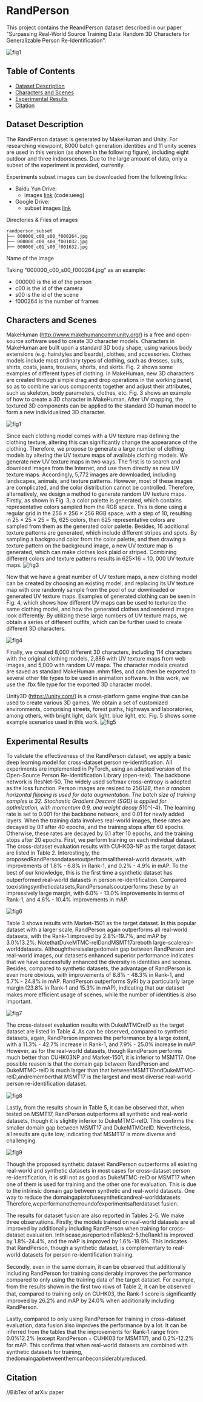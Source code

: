 # RandPerson
This project contains the ReandPerson dataset described in our paper "Surpassing Real-World Source Training Data: Random 3D Characters for Generalizable Person Re-Identification".

![fig1](https://github.com/VideoObjectSearch/RandPerson/blob/master/img/example.jpg)  

## Table of Contents

- [Dataset Description](#link-of-the-dataset)
- [Characters and Scenes](#characters-and-scenes)
- [Experimental Results](#experimental-results)
- [Citation](#citation)

## Dataset Description

The RandPerson dataset is generated by MakeHuman and Unity. For researching viewpoint, 8000 batch generation identities and 11 unity scenes are used in this version (as shown in the following figure), including eight outdoor and three indoorscenes. Due to the large amount of data, only a subset of the experiment is provided, currently.

Experiments subset images can be downloaded from the following links:<br>
* Baidu Yun Drive: 
	* images [link](https://pan.baidu.com/s/1peTSlhze9BzDQGbcakkz2w) (code:ueeg)<br>
* Google Drive: 
	* subset images [link](https://drive.google.com/file/d/12u1xdVo6-Q-i_knsbrBrRkClFkq10oNH/view?usp=sharing)<br>

Directories & Files of images
```shell
randperson_subset
├── 000000_c00_s00_f000264.jpg
├── 000000_c00_s00_f001032.jpg
├── 000000_c01_s00_f001632.jpg
```

Name of the image

Taking "000000_c00_s00_f000264.jpg" as an example: 
*  000000 is the id of the person
*  c00   is the id of the camera
*  s00   is the id of the scene
*  f000264   is the number of frames

## Characters and Scenes
MakeHuman (http://www.makehumancommunity.org/) is a free and open-source software used to create 3D character models. Characters in MakeHuman are built upon a standard 3D body shape, using various body extensions (e.g. hairstyles and beards), clothes, and accessories. Clothes models include most ordinary types of clothing, such as dresses, suits, shirts, coats, jeans, trousers, shorts, and skirts. Fig. 2 shows some examples of different types of clothing. In MakeHuman, new 3D characters are created through simple drag and drop operations in the working panel, so as to combine various components together and adjust their attributes, such as skeleton, body parameters, clothes, etc. Fig. 3 shows an example of how to create a 3D character in MakeHuman. After UV mapping, the textured 3D components can be applied to the standard 3D human model to form a new individualized 3D character.

![fig1](https://github.com/VideoObjectSearch/RandPerson/blob/master/img/make_human_all.jpg)  

Since each clothing model comes with a UV texture map defining the clothing texture, altering this can significantly change the appearance of the clothing. Therefore, we propose to generate a large number of clothing models by altering the UV texture maps of available clothing models. We generate new UV texture maps in two ways. The first is to search and download images from the Internet,
and use them directly as new UV texture maps. Accordingly, 5,772 images are downloaded, including landscapes, animals, and texture patterns. However, most of these images are complicated, and the color distribution cannot be controlled. Therefore, alternatively, we design a method to generate random UV texture maps. Firstly, as shown in Fig. 3, a color palette is generated, which contains representative colors sampled from the RGB space. This is done using a regular grid in the 256 × 256 × 256 RGB space, with a step of 10, resulting in 25 × 25 × 25 = 15, 625 colors, then 625 representative colors are sampled from them as the generated color palette. Besides, 16 additional texture patterns are generated, which include different stripes and spots. By sampling a background color from the color palette, and then drawing a texture pattern on the background image, a new UV texture map is generated, which can make clothes look plaid or striped. Combining different colors and texture patterns results in 625×16 = 10, 000 UV texture maps.
![fig3](https://github.com/VideoObjectSearch/RandPerson/blob/master/img/color.png)  

Now that we have a great number of UV texture maps, a new clothing model can be created by choosing an existing model, and replacing its UV texture map with one randomly sample from the pool of our downloaded or generated UV texture maps. Examples of generated clothing can be seen in Fig. 4, which shows how different UV maps can be used to texturize the same clothing model, and how the generated clothes and rendered images look differently. By utilizing these large numbers of UV texture maps, we obtain a series of different outfits, which can be further used to create different 3D characters.

![fig4](https://github.com/VideoObjectSearch/RandPerson/blob/master/img/makehuman.png)  

Finally, we created 8,000 different 3D characters, including 114 characters with the original clothing models, 2,886 with UV texture maps from web images, and 5,000 with random UV maps. The character models created are saved as standard MakeHuman .mhm files, and can then be exported to several other file types to be used in animation software. In this work, we use the .fbx file type for the exported 3D character model.

Unity3D (https://unity.com/) is a cross-platform game engine that can be used to create various 3D games. We obtain a set of customized environments, comprising streets, forest paths, highways and laboratories, among others, with bright light, dark light, blue light, etc. Fig. 5 shows some example scenarios used in this work.
![fig5](https://github.com/VideoObjectSearch/RandPerson/blob/master/img/scene.png)  
## Experimental Results

To validate the effectiveness of the RandPerson dataset, we apply a basic deep learning model for cross-dataset person re-identification. All experiments are implemented in PyTorch, using an adapted version of the Open-Source Person Re-Identification Library (open-reid). The backbone network is ResNet-50. The widely used softmax cross-entropy is adopted as the loss function. Person images are resized to 256*128, then a random horizontal flipping is used for data augmentation. The batch size of training samples is 32. Stochastic Gradient Descent (SGD) is applied for optimization, with momentum 0.9, and weight decay 5*10^{-4}. The learning rate is set to 0.001 for the backbone network, and 0.01 for newly added layers. When the training data involves real-world images, these rates are decayed by 0.1 after 40 epochs, and the training stops after 60 epochs. Otherwise, these rates are decayed by 0.1 after 10 epochs, and the training stops after 20 epochs.
First, we perform training on each individual dataset. The cross-dataset evaluation results with CUHK03-NP as the target dataset are listed in Table 2. Interestingly, the proposedRandPersondatasetoutperformsallthereal-world datasets, with improvements of 1.8% - 6.8% in Rank-1, and 0.2% - 4.9% in mAP. To the best of our knowledge, this is the ﬁrst time a synthetic dataset has outperformed real-world datasets in person re-identiﬁcation. Compared toexistingsyntheticdatasets,RandPersonalsooutperforms these by an impressively large margin, with 6.0% - 13.0% improvements in terms of Rank-1, and 4.6% - 10.4% improvements in mAP. 

![fig6](https://github.com/VideoObjectSearch/RandPerson/blob/master/img/table2.png)  

Table 3 shows results with Market-1501 as the target dataset. In this popular dataset with a larger scale, RandPerson again outperforms all real-world datasets, with the Rank-1 improved by 2.8%-19.7%, and mAP by 3.0%13.2%. NotethatDukeMTMC-reIDandMSMT17areboth large-scalereal-worlddatasets. Althoughthereisalargedomain gap between RandPerson and real-world images, our dataset’s enhanced superior performance indicates that we have successfully enhanced the diversity in identities and scenes. Besides, compared to synthetic datasets, the advantage of RandPerson is even more obvious, with improvements of 8.8% - 48.3% in Rank-1, and 5.7% - 24.8% in mAP. RandPerson outperforms SyRI by a particularly large margin (23.8% in Rank-1 and 15.3% in mAP), indicating that our dataset makes more efﬁcient usage of scenes, while the number of identities is also important.


![fig7](https://github.com/VideoObjectSearch/RandPerson/blob/master/img/table3.png)  

The cross-dataset evaluation results with DukeMTMCreID as the target dataset are listed in Table 4. As can be observed, compared to synthetic datasets, again, RandPerson improves the performance by a large extent, with a 11.3% - 42.7% increase in Rank-1, and 7.9% - 25.0% increase in mAP. However, as for the real-world datasets, though RandPerson performs much better than CUHK03NP and Market-1501, it is inferior to MSMT17. One possible reason is that the domain gap between RandPerson and DukeMTMC-reID is much larger than that betweenMSMT17andDukeMTMC-reID,andrememberthat MSMT17 is the largest and most diverse real-world person re-identiﬁcation dataset. 

![fig8](https://github.com/VideoObjectSearch/RandPerson/blob/master/img/table4.png)  

Lastly, from the results shown in Table 5, it can be observed that, when tested on MSMT17, RandPerson outperforms all synthetic and real-world datasets, though it is slightly inferior to DukeMTMC-reID. This conﬁrms the smaller domain gap between MSMT17 and DukeMTMCreID. Nevertheless, all results are quite low, indicating that MSMT17 is more diverse and challenging.

![fig9](https://github.com/VideoObjectSearch/RandPerson/blob/master/img/table5.png)  

Though the proposed synthetic dataset RandPerson outperforms all existing real-world and synthetic datasets in most cases for cross-dataset person re-identiﬁcation, it is still not as good as DukeMTMC-reID or MSMT17 when one of them is used for training and the other one for evaluation. This is due to the intrinsic domain gap between synthetic and real-world datasets. One way to reduce the domaingapistofusesyntheticandreal-worlddatasets. Therefore,weperformanotherroundofexperimentsafterdataset fusion. 

The results for dataset fusion are also reported in Tables 2-5. We make three observations. Firstly, the models trained on real-world datasets are all improved by additionally including RandPerson when training for cross-dataset evaluation. Inthiscase,asreportedinTables2-5,theRank1 is improved by 1.8%-24.4%, and the mAP is improved by 1.6%-18.9%. This indicates that RandPerson, though a synthetic dataset, is complementary to real-world datasets for person re-identiﬁcation training. 

Secondly, even in the same domain, it can be observed that additionally including RandPerson for training considerably improves the performance compared to only using the training data of the target dataset. For example, from the results shown in the ﬁrst two rows of Table 2, it can be observed that, compared to training only on CUHK03, the Rank-1 score is signiﬁcantly improved by 26.2% and mAP by 24.0% when additionally including RandPerson. 

Lastly, compared to only using RandPerson for training in cross-dataset evaluation, data fusion also improves the performance by a lot. It can be inferred from the tables that the improvements for Rank-1 range from 0.0%12.2% (except RandPerson + CUHK03 for MSMT17), and 0.2%-12.2% for mAP. This conﬁrms that when real-world datasets are combined with synthetic datasets for training, thedomaingapbetweenthemcanbeconsiderablyreduced.

## Citation
//BibTex of arXiv paper

